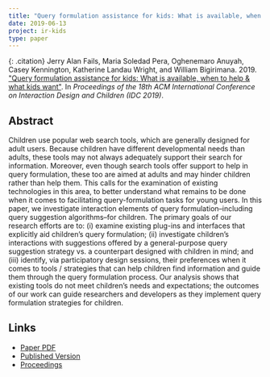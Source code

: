 ```yaml
---
title: "Query formulation assistance for kids: What is available, when to help & what kids want"
date: 2019-06-13
project: ir-kids
type: paper
---
```


{: .citation}
Jerry Alan Fails, Maria Soledad Pera, Oghenemaro Anuyah, Casey Kennington, Katherine Landau Wright, and William Bigirimana. 2019. ["Query formulation assistance for kids: What is available, when to help & what kids want"](#). In <cite>Proceedings of the 18th ACM International Conference on Interaction Design and Children (IDC 2019)</cite>.

## Abstract

Children use popular web search tools, which are generally designed for adult users. Because children have different developmental needs than adults, these tools may not always adequately support their search for information. Moreover, even though search tools offer support to help in query formulation, these too are aimed at adults and may hinder children rather than help them. This calls for the examination of existing technologies in this area, to better understand what remains to be done when it comes to facilitating query-formulation tasks for young users. In this paper, we investigate interaction elements of query formulation–including query suggestion algorithms–for children. The primary goals of our research efforts are to: (i) examine existing plug-ins and interfaces that explicitly aid children’s query formulation; (ii) investigate children’s interactions with suggestions offered by a general-purpose query suggestion strategy vs. a counterpart designed with children in mind; and (iii) identify, via participatory design sessions, their preferences when it comes to tools / strategies that can help children find information and guide them through the query formulation process. Our analysis shows that existing tools do not meet children’s needs and expectations; the outcomes of our work can guide researchers and developers as they implement query formulation strategies for children.

## Links

* [Paper PDF](http://delivery.acm.org/10.1145/3330000/3323131/p109-fails.pdf?ip=132.178.207.20&id=3323131&acc=OPENTOC&key=A79D83B43E50B5B8%2EA938C0F0E726A157%2E4D4702B0C3E38B35%2E9F04A3A78F7D3B8D&__acm__=1576900978_cf7a7439d947336e45a5ba50bac71d16)
* [Published Version](http://idc.acm.org/2019/proceedings/)
* [Proceedings](https://dl.acm.org/citation.cfm?id=3323131)